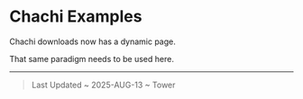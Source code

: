 
# Chachi Examples

Chachi downloads now has a dynamic page.

That same paradigm needs to be used here.

---

> Last Updated ~ 2025-AUG-13 ~ Tower


